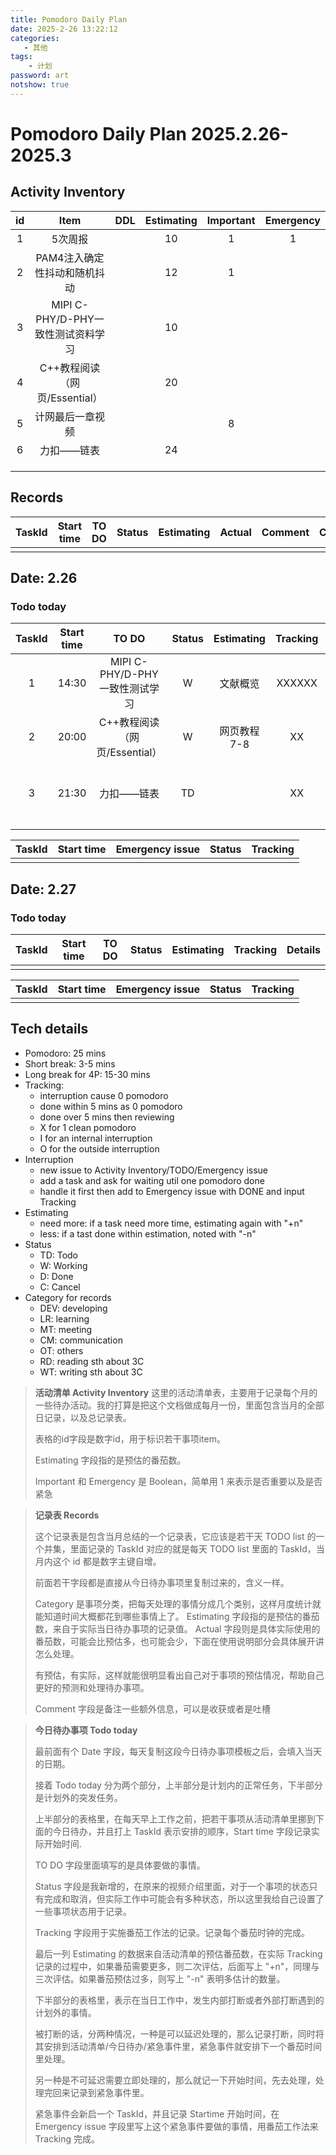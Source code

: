 ```yaml
---
title: Pomodoro Daily Plan
date: 2025-2-26 13:22:12
categories:
   - 其他
tags:
    - 计划
password: art
notshow: true
---
```


# Pomodoro Daily Plan 2025.2.26-2025.3

## Activity Inventory

| id  | Item | DDL | Estimating | Important | Emergency |
| :-: | :--: | :-: | :--------: | :-------: | :-------: |
| 1   | 5次周报     |     | 10           | 1          | 1          |
| 2    | PAM4注入确定性抖动和随机抖动     |     |  12         | 1          |           |
| 3    | MIPI C-PHY/D-PHY一致性测试资料学习     |     | 10           |           |           |
| 4   | C++教程阅读（网页/Essential）     |     | 20           |           |           |
| 5    | 计网最后一章视频     |     |            | 8          |           |
| 6   | 力扣——链表     |     | 24           |           |           |
|     |      |     |            |           |           |
|     |      |     |            |           |           |
|     |      |     |            |           |           |


## Records 

| TaskId | Start time | TO DO | Status | Estimating | Actual | Comment | Category | Date |
| :----: | :--------: | :---: | :----: | :--------: | :----: | :-----: | :------: | :--: |
|        |            |       |        |            |        |         |          |      |

## Date: 2.26

### Todo today

| TaskId | Start time | TO DO | Status | Estimating | Tracking | Details |
| :----: | :--------: | :---: | :----: | :--------: | :------: | :-----: |
|  1     |  14:30    | MIPI C-PHY/D-PHY一致性测试学习      | W       | 文献概览    | XXXXXX          |         |
|  2     |  20:00          | C++教程阅读（网页/Essential）      | W       | 网页教程7-8     |  XX        |         |
|  3     |  21:30          | 力扣——链表     | TD       |            |   XX       | 理论基础、移除链表元素        |
|        |            |       |        |            |          |         |

| TaskId | Start time | Emergency issue | Status | Tracking |
| :----: | :--------: | :-------------: | :----: | :------: |
|        |            |                 |        |          |

## Date: 2.27

### Todo today

| TaskId | Start time | TO DO | Status | Estimating | Tracking | Details |
| :----: | :--------: | :---: | :----: | :--------: | :------: | :-----: |
|        |            |       |        |            |          |         |

| TaskId | Start time | Emergency issue | Status | Tracking |
| :----: | :--------: | :-------------: | :----: | :------: |
|        |            |                 |        |          |

## Tech details

- Pomodoro: 25 mins
- Short break: 3-5 mins
- Long break for 4P: 15-30 mins
- Tracking:
  - interruption cause 0 pomodoro
  - done within 5 mins as 0 pomodoro
  - done over 5 mins then reviewing
  - X for 1 clean pomodoro
  - I for an internal interruption
  - O for the outside interruption
- Interruption
  - new issue to Activity Inventory/TODO/Emergency issue
  - add a task and ask for waiting util one pomodoro done
  - handle it first then add to Emergency issue with DONE and input Tracking
- Estimating
  - need more: if a task need more time, estimating again with "+n"
  - less: if a tast done within estimation, noted with "-n"
- Status
  - TD: Todo
  - W: Working
  - D: Done
  - C: Cancel
- Category for records
  - DEV: developing
  - LR: learning
  - MT: meeting
  - CM: communication
  - OT: others
  - RD: reading sth about 3C
  - WT: writing sth about 3C

> **活动清单 Activity Inventory**
> 这里的活动清单表，主要用于记录每个月的一些待办活动。我的打算是把这个文档做成每月一份，里面包含当月的全部日记录，以及总记录表。
> 
> 表格的id字段是数字id，用于标识若干事项item。
> 
> Estimating 字段指的是预估的番茄数。
> 
> Important 和 Emergency 是 Boolean，简单用 1 来表示是否重要以及是否紧急

> **记录表 Records**
>
> 这个记录表是包含当月总结的一个记录表，它应该是若干天 TODO list 的一个并集，里面记录的 TaskId 对应的就是每天 TODO list 里面的 TaskId，当月内这个 id 都是数字主键自增。
> 
> 前面若干字段都是直接从今日待办事项里复制过来的，含义一样。
> 
> Category 是事项分类，把每天处理的事情分成几个类别，这样月度统计就能知道时间大概都花到哪些事情上了。
> Estimating 字段指的是预估的番茄数，来自于实际当日待办事项的记录值。 Actual 字段则是具体实际使用的番茄数，可能会比预估多，也可能会少，下面在使用说明部分会具体展开讲怎么处理。
> 
> 有预估，有实际，这样就能很明显看出自己对于事项的预估情况，帮助自己更好的预测和处理待办事项。
> 
> Comment 字段是备注一些额外信息，可以是收获或者是吐槽

> **今日待办事项 Todo today**
> 
> 最前面有个 Date 字段，每天复制这段今日待办事项模板之后，会填入当天的日期。
> 
> 接着 Todo today 分为两个部分，上半部分是计划内的正常任务，下半部分是计划外的突发任务。
> 
> 上半部分的表格里，在每天早上工作之前，把若干事项从活动清单里挪到下面的今日待办，并且打上 TaskId 表示安排的顺序，Start time 字段记录实际开始时间.
>
> TO DO 字段里面填写的是具体要做的事情。
> 
> Status 字段是我新增的，在原来的视频介绍里面，对于一个事项的状态只有完成和取消，但实际工作中可能会有多种状态，所以这里我给自己设置了一些事项状态用于记录。
> 
> Tracking 字段用于实施番茄工作法的记录。记录每个番茄时钟的完成。
> 
> 最后一列 Estimating 的数据来自活动清单的预估番茄数，在实际 Tracking 记录的过程中，如果番茄需要更多，则二次评估，后面写上 "+n"，同理与三次评估。如果番茄预估过多，则写上 "-n" 表明多估计的数量。
>
> 下半部分的表格里，表示在当日工作中，发生内部打断或者外部打断遇到的计划外的事情。
> 
> 被打断的话，分两种情况，一种是可以延迟处理的，那么记录打断，同时将其安排到活动清单/今日待办/紧急事件里，紧急事件就安排下一个番茄时间里处理。
> 
> 另一种是不可延迟需要立即处理的，那么就记一下开始时间，先去处理，处理完回来记录到紧急事件里。
> 
> 紧急事件会新启一个 TaskId，并且记录 Startime 开始时间，在 Emergency issue 字段里写上这个紧急事件要做的事情，用番茄工作法来 Tracking 完成。